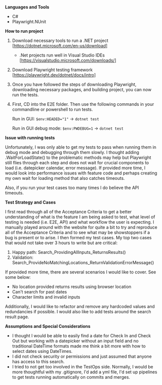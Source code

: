 **Languages and Tools**
- C#
- Playwright.NUnit

**How to run project**
1. Download necessary tools to run a .NET project [https://dotnet.microsoft.com/en-us/download]
   - .Net projects run well in Visual Studio IDEs [https://visualstudio.microsoft.com/downloads/]
3. Download Playwright testing framework [https://playwright.dev/dotnet/docs/intro]
4. Once you have followed the steps of downloading Playwright, downloading necessary packages, and building project, you can now run the tests.
5. First, CD into the E2E folder. Then use the following commands in your commandline or powershell to run tests.
   
   Run in GUI: `$env:HEADED="1"` -> `dotnet test`

   Run in GUI debug mode: `$env:PWDEBUG=1` -> `dotnet test`

**Issue with running tests**

Unfortunately, I was only able to get my tests to pass when running them in debug mode and debugging through them slowly. I thought adding .WaitForLoadState() to the problematic methods may help but Playwright still flies through each step and does not wait for crucial components to load (i.e. datepicker calendar, error message). If provided more time, I would look into performance issues with feature code and perhaps creating my own wait for loading method that also catches timeouts.  

Also, if you run your test cases too many times I do believe the API timeouts.

**Test Strategy and Cases**

I first read through all of the Acceptance Criteria to get a better understanding of what is the feature I am being asked to test, what level of testing is needed (i.e. E2E, API) and what workflow the user is expecting. I manually played around with the website for quite a bit to try and reproduce all of the Acceptance Criteria and to see what may be showstoppers if a bug is present or to arise. I then formed my test cases. My top two cases that would not take over 3 hours to write but are critical:
1. Happy path: Search_ProvidingAllInputs_ReturnsResults()
2. Validation: Search_ProvideNoMatchingLocations_ReturnValidationErrorMessage()

If provided more time, there are several scenarios I would like to cover. See some below:

- No location provided returns results using browser location
- Can't search for past dates
- Character limits and invalid inputs

Additionally, I would like to refactor and remove any hardcoded values and redundancies if possible. I would also like to add tests around the search result page.

**Assumptions and Special Considerations**

- I thought I would be able to easily find a date for Check In and Check Out but working with a datepicker without an input field and no traditional DateTime formats made me think a bit more with how to select dates using DateTimes.
- I did not check security or permissions and just assumed that anyone has access to this search.
- I tried to not get too involved in the TestOps side. Normally, I would be more thoughtful with my .gitignore, I'd add a yml file, I'd set up pipelines to get tests running automatically on commits and merges.
